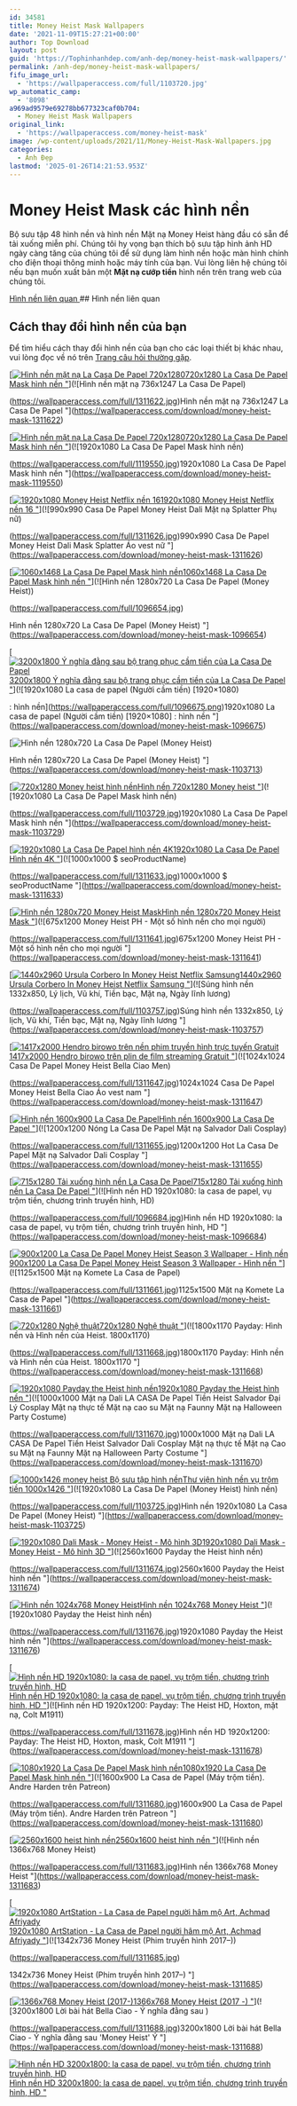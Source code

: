 ```yaml
---
id: 34581
title: Money Heist Mask Wallpapers
date: '2021-11-09T15:27:21+00:00'
author: Top Download
layout: post
guid: 'https://Tophinhanhdep.com/anh-dep/money-heist-mask-wallpapers/'
permalink: /anh-dep/money-heist-mask-wallpapers/
fifu_image_url:
  - 'https://wallpaperaccess.com/full/1103720.jpg'
wp_automatic_camp:
  - '8098'
a969ad9579e69278bb677323caf0b704:
  - Money Heist Mask Wallpapers
original_link:
  - 'https://wallpaperaccess.com/money-heist-mask'
image: /wp-content/uploads/2021/11/Money-Heist-Mask-Wallpapers.jpg
categories:
  - Ảnh Đẹp
lastmod: '2025-01-26T14:21:53.953Z'
---
```

# Money Heist Mask các hình nền

Bộ sưu tập 48 hình nền và hình nền Mặt nạ Money Heist hàng đầu có sẵn để tải xuống miễn phí. Chúng tôi hy vọng bạn thích bộ sưu tập hình ảnh HD ngày càng tăng của chúng tôi để sử dụng làm hình nền hoặc màn hình chính cho điện thoại thông minh hoặc máy tính của bạn. Vui lòng liên hệ chúng tôi nếu bạn muốn xuất bản một **Mặt nạ cướp tiền** hình nền trên trang web của chúng tôi.

[Hình nền liên quan ](#related) ## Hình nền liên quan

## Cách thay đổi hình nền của bạn

Để tìm hiểu cách thay đổi hình nền của bạn cho các loại thiết bị khác nhau, vui lòng đọc về nó trên [Trang câu hỏi thường gặp](https://tophinhanhdep.com/faq/).

  
[[![Hình nền mặt nạ La Casa De Papel 720x1280](https://wallpaperaccess.com/full/1103720.jpg)720x1280 La Casa De Papel Mask hình nền "](https://wallpaperaccess.com/download/money-heist-mask-1103720)](![Hình nền mặt nạ 736x1247 La Casa De Papel)

(https://wallpaperaccess.com/full/1311622.jpg)Hình nền mặt nạ 736x1247 La Casa De Papel "](https://wallpaperaccess.com/download/money-heist-mask-1311622)

[[![Hình nền mặt nạ La Casa De Papel 720x1280](https://wallpaperaccess.com/full/1096657.jpg)720x1280 La Casa De Papel Mask hình nền "](https://wallpaperaccess.com/download/money-heist-mask-1096657)](![1920x1080 La Casa De Papel Mask hình nền)

(https://wallpaperaccess.com/full/1119550.jpg)1920x1080 La Casa De Papel Mask hình nền "](https://wallpaperaccess.com/download/money-heist-mask-1119550)

[[![1920x1080 Money Heist Netflix nền 16](https://wallpaperaccess.com/full/1103717.jpg)1920x1080 Money Heist Netflix nền 16 "](https://wallpaperaccess.com/download/money-heist-mask-1103717)](![990x990 Casa De Papel Money Heist Dali Mặt nạ Splatter Phụ nữ)

(https://wallpaperaccess.com/full/1311626.jpg)990x990 Casa De Papel Money Heist Dali Mask Splatter Áo vest nữ "](https://wallpaperaccess.com/download/money-heist-mask-1311626)

[[![1060x1468 La Casa De Papel Mask hình nền](https://wallpaperaccess.com/full/1311627.jpg)1060x1468 La Casa De Papel Mask hình nền "](https://wallpaperaccess.com/download/money-heist-mask-1311627)](![Hình nền 1280x720 La Casa De Papel (Money Heist))

(https://wallpaperaccess.com/full/1096654.jpg)

Hình nền 1280x720 La Casa De Papel (Money Heist) "](https://wallpaperaccess.com/download/money-heist-mask-1096654)

[[![3200x1800 Ý nghĩa đằng sau bộ trang phục cầm tiền của La Casa De Papel](https://wallpaperaccess.com/full/1119521.jpg)3200x1800 Ý nghĩa đằng sau bộ trang phục cầm tiền của La Casa De Papel "](https://wallpaperaccess.com/download/money-heist-mask-1119521)](![1920x1080 La casa de papel (Người cầm tiền) [1920×1080)

 : hình nền](https://wallpaperaccess.com/full/1096675.png)1920x1080 La casa de papel (Người cầm tiền) \[1920×1080\] : hình nền "](https://wallpaperaccess.com/download/money-heist-mask-1096675)

[![Hình nền 1280x720 La Casa De Papel (Money Heist)](https://wallpaperaccess.com/full/1103713.jpg)

Hình nền 1280x720 La Casa De Papel (Money Heist) "](https://wallpaperaccess.com/download/money-heist-mask-1103713)

[[![720x1280 Money heist hình nền](https://wallpaperaccess.com/full/1103718.jpg)Hình nền 720x1280 Money heist "](https://wallpaperaccess.com/download/money-heist-mask-1103718)](![1920x1080 La Casa De Papel Mask hình nền)

(https://wallpaperaccess.com/full/1103729.jpg)1920x1080 La Casa De Papel Mask hình nền "](https://wallpaperaccess.com/download/money-heist-mask-1103729)

[[![1920x1080 La Casa De Papel hình nền 4K](https://wallpaperaccess.com/full/1103723.jpg)1920x1080 La Casa De Papel Hình nền 4K "](https://wallpaperaccess.com/download/money-heist-mask-1103723)](![1000x1000 $ seoProductName)

(https://wallpaperaccess.com/full/1311633.jpg)1000x1000 $ seoProductName "](https://wallpaperaccess.com/download/money-heist-mask-1311633)

[[![Hình nền 1280x720 Money Heist Mask](https://wallpaperaccess.com/full/1311639.jpg)Hình nền 1280x720 Money Heist Mask "](https://wallpaperaccess.com/download/money-heist-mask-1311639)](![675x1200 Money Heist PH - Một số hình nền cho mọi người)

(https://wallpaperaccess.com/full/1311641.jpg)675x1200 Money Heist PH - Một số hình nền cho mọi người "](https://wallpaperaccess.com/download/money-heist-mask-1311641)

[[![1440x2960 ​​Ursula Corbero In Money Heist Netflix Samsung](https://wallpaperaccess.com/full/1311643.jpg)1440x2960 ​​Ursula Corbero In Money Heist Netflix Samsung "](https://wallpaperaccess.com/download/money-heist-mask-1311643)](![Súng hình nền 1332x850, Lý lịch, Vũ khí, Tiền bạc, Mặt nạ, Ngày lĩnh lương)

(https://wallpaperaccess.com/full/1103757.jpg)Súng hình nền 1332x850, Lý lịch, Vũ khí, Tiền bạc, Mặt nạ, Ngày lĩnh lương "](https://wallpaperaccess.com/download/money-heist-mask-1103757)

[[![1417x2000 Hendro birowo trên nền phim truyền hình trực tuyến Gratuit](https://wallpaperaccess.com/full/1311645.jpg)1417x2000 Hendro birowo trên plin de film streaming Gratuit "](https://wallpaperaccess.com/download/money-heist-mask-1311645)](![1024x1024 Casa De Papel Money Heist Bella Ciao Men)

(https://wallpaperaccess.com/full/1311647.jpg)1024x1024 Casa De Papel Money Heist Bella Ciao Áo vest nam "](https://wallpaperaccess.com/download/money-heist-mask-1311647)

[[![Hình nền 1600x900 La Casa De Papel](https://wallpaperaccess.com/full/1311654.jpg)Hình nền 1600x900 La Casa De Papel "](https://wallpaperaccess.com/download/money-heist-mask-1311654)](![1200x1200 Nóng La Casa De Papel Mặt nạ Salvador Dali Cosplay)

(https://wallpaperaccess.com/full/1311655.jpg)1200x1200 Hot La Casa De Papel Mặt nạ Salvador Dali Cosplay "](https://wallpaperaccess.com/download/money-heist-mask-1311655)

[[![715x1280 Tải xuống hình nền La Casa De Papel](https://wallpaperaccess.com/full/1311656.jpg)715x1280 Tải xuống hình nền La Casa De Papel "](https://wallpaperaccess.com/download/money-heist-mask-1311656)](![Hình nền HD 1920x1080: la casa de papel, vụ trộm tiền, chương trình truyền hình, HD)

(https://wallpaperaccess.com/full/1096684.jpg)Hình nền HD 1920x1080: la casa de papel, vụ trộm tiền, chương trình truyền hình, HD "](https://wallpaperaccess.com/download/money-heist-mask-1096684)

[[![900x1200 La Casa De Papel Money Heist Season 3 Wallpaper - Hình nền](https://wallpaperaccess.com/full/1311659.jpg)900x1200 La Casa De Papel Money Heist Season 3 Wallpaper - Hình nền "](https://wallpaperaccess.com/download/money-heist-mask-1311659)](![1125x1500 Mặt nạ Komete La Casa de Papel)

(https://wallpaperaccess.com/full/1311661.jpg)1125x1500 Mặt nạ Komete La Casa de Papel "](https://wallpaperaccess.com/download/money-heist-mask-1311661)

[[![720x1280 Nghệ thuật](https://wallpaperaccess.com/full/1311663.jpg)720x1280 Nghệ thuật "](https://wallpaperaccess.com/download/money-heist-mask-1311663)](![1800x1170 Payday: Hình nền và Hình nền của Heist.  1800x1170)

(https://wallpaperaccess.com/full/1311668.jpg)1800x1170 Payday: Hình nền và Hình nền của Heist. 1800x1170 "](https://wallpaperaccess.com/download/money-heist-mask-1311668)

[[![1920x1080 Payday the Heist hình nền](https://wallpaperaccess.com/full/1311669.jpg)1920x1080 Payday the Heist hình nền "](https://wallpaperaccess.com/download/money-heist-mask-1311669)](![1000x1000 Mặt nạ Dali LA CASA De Papel Tiền Heist Salvador Đại Lý Cosplay Mặt nạ thực tế Mặt nạ cao su Mặt nạ Faunny Mặt nạ Halloween Party Costume)

(https://wallpaperaccess.com/full/1311670.jpg)1000x1000 Mặt nạ Dali LA CASA De Papel Tiền Heist Salvador Dali Cosplay Mặt nạ thực tế Mặt nạ Cao su Mặt nạ Faunny Mặt nạ Halloween Party Costume "](https://wallpaperaccess.com/download/money-heist-mask-1311670)

[[![1000x1426 money heist Bộ sưu tập hình nền](https://wallpaperaccess.com/full/1311672.jpg)Thư viện hình nền vụ trộm tiền 1000x1426 "](https://wallpaperaccess.com/download/money-heist-mask-1311672)](![1920x1080 La Casa De Papel (Money Heist) hình nền)

(https://wallpaperaccess.com/full/1103725.jpg)Hình nền 1920x1080 La Casa De Papel (Money Heist) "](https://wallpaperaccess.com/download/money-heist-mask-1103725)

[[![1920x1080 Dali Mask - Money Heist - Mô hình 3D](https://wallpaperaccess.com/full/1311673.jpg)1920x1080 Dali Mask - Money Heist - Mô hình 3D "](https://wallpaperaccess.com/download/money-heist-mask-1311673)](![2560x1600 Payday the Heist hình nền)

(https://wallpaperaccess.com/full/1311674.jpg)2560x1600 Payday the Heist hình nền "](https://wallpaperaccess.com/download/money-heist-mask-1311674)

[[![Hình nền 1024x768 Money Heist](https://wallpaperaccess.com/full/1311675.jpg)Hình nền 1024x768 Money Heist "](https://wallpaperaccess.com/download/money-heist-mask-1311675)](![1920x1080 Payday the Heist hình nền)

(https://wallpaperaccess.com/full/1311676.jpg)1920x1080 Payday the Heist hình nền "](https://wallpaperaccess.com/download/money-heist-mask-1311676)

[[![Hình nền HD 1920x1080: la casa de papel, vụ trộm tiền, chương trình truyền hình, HD](https://wallpaperaccess.com/full/1311677.jpg)Hình nền HD 1920x1080: la casa de papel, vụ trộm tiền, chương trình truyền hình, HD "](https://wallpaperaccess.com/download/money-heist-mask-1311677)](![Hình nền HD 1920x1200: Payday: The Heist HD, Hoxton, mặt nạ, Colt M1911)

(https://wallpaperaccess.com/full/1311678.jpg)Hình nền HD 1920x1200: Payday: The Heist HD, Hoxton, mask, Colt M1911 "](https://wallpaperaccess.com/download/money-heist-mask-1311678)

[[![1080x1920 La Casa De Papel Mask hình nền](https://wallpaperaccess.com/full/1311679.jpg)1080x1920 La Casa De Papel Mask hình nền "](https://wallpaperaccess.com/download/money-heist-mask-1311679)](![1600x900 La Casa de Papel (Máy trộm tiền).  Andre Harden trên Patreon)

(https://wallpaperaccess.com/full/1311680.jpg)1600x900 La Casa de Papel (Máy trộm tiền). Andre Harden trên Patreon "](https://wallpaperaccess.com/download/money-heist-mask-1311680)

[[![2560x1600 heist hình nền](https://wallpaperaccess.com/full/1103779.jpg)2560x1600 heist hình nền "](https://wallpaperaccess.com/download/money-heist-mask-1103779)](![Hình nền 1366x768 Money Heist)

(https://wallpaperaccess.com/full/1311683.jpg)Hình nền 1366x768 Money Heist "](https://wallpaperaccess.com/download/money-heist-mask-1311683)

[[![1920x1080 ArtStation - La Casa de Papel người hâm mộ Art, Achmad Afriyady](https://wallpaperaccess.com/full/1311684.jpg)1920x1080 ArtStation - La Casa de Papel người hâm mộ Art, Achmad Afriyady "](https://wallpaperaccess.com/download/money-heist-mask-1311684)](![1342x736 Money Heist (Phim truyền hình 2017–))

(https://wallpaperaccess.com/full/1311685.jpg)

1342x736 Money Heist (Phim truyền hình 2017–) "](https://wallpaperaccess.com/download/money-heist-mask-1311685)

[[![1366x768 Money Heist (2017-)](https://wallpaperaccess.com/full/1311687.jpg)1366x768 Money Heist (2017 -) "](https://wallpaperaccess.com/download/money-heist-mask-1311687)](![3200x1800 Lời bài hát Bella Ciao - Ý nghĩa đằng sau )

(https://wallpaperaccess.com/full/1311688.jpg)3200x1800 Lời bài hát Bella Ciao - Ý nghĩa đằng sau 'Money Heist' Ý "](https://wallpaperaccess.com/download/money-heist-mask-1311688)

[![Hình nền HD 3200x1800: la casa de papel, vụ trộm tiền, chương trình truyền hình, HD](https://wallpaperaccess.com/full/1311690.jpg)Hình nền HD 3200x1800: la casa de papel, vụ trộm tiền, chương trình truyền hình, HD "](https://wallpaperaccess.com/download/money-heist-mask-1311690)
